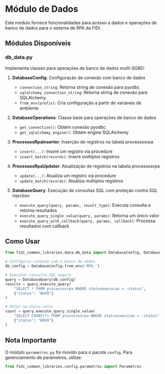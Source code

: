 # Módulo de Dados

Este módulo fornece funcionalidades para acesso a dados e operações de banco de dados para o sistema de RPA da FIDI.

## Módulos Disponíveis

### db_data.py

Implementa classes para operações de banco de dados multi-SGBD:

1. **DatabaseConfig**: Configuração de conexão com banco de dados
   - `connection_string`: Retorna string de conexão para pyodbc
   - `sqlalchemy_connection_string`: Retorna string de conexão para SQLAlchemy
   - `from_env(prefix)`: Cria configuração a partir de variáveis de ambiente

2. **DatabaseOperations**: Classe base para operações de banco de dados
   - `get_connection()`: Obtém conexão pyodbc
   - `get_sqlalchemy_engine()`: Obtém engine SQLAlchemy

3. **ProcessosRpaInserter**: Inserção de registros na tabela processosrpa
   - `insert(...)`: Insere um registro via procedure
   - `insert_batch(records)`: Insere múltiplos registros

4. **ProcessosRpaUpdater**: Atualização de registros na tabela processosrpa
   - `update(...)`: Atualiza um registro via procedure
   - `update_batch(records)`: Atualiza múltiplos registros

5. **DatabaseQuery**: Execução de consultas SQL com proteção contra SQL injection
   - `execute_query(query, params, result_type)`: Executa consulta e retorna resultados
   - `execute_query_single_value(query, params)`: Retorna um único valor
   - `execute_query_with_callback(query, params, callback)`: Processa resultados com callback

## Como Usar

```python
from fidi_common_libraries.data.db_data import DatabaseConfig, DatabaseQuery

# Configurar conexão com o banco de dados
db_config = DatabaseConfig.from_env('RPA_')

# Executar consulta SQL segura
query = DatabaseQuery(db_config)
results = query.execute_query(
    "SELECT * FROM processosrpa WHERE statusexecucao = :status",
    {"status": "NOVO"}
)

# Obter um único valor
count = query.execute_query_single_value(
    "SELECT COUNT(*) FROM processosrpa WHERE statusexecucao = :status",
    {"status": "NOVO"}
)
```

## Nota Importante

O módulo `parametros.py` foi movido para o pacote `config`. Para gerenciamento de parâmetros, utilize:

```python
from fidi_common_libraries.config.parametros import Parametros
```